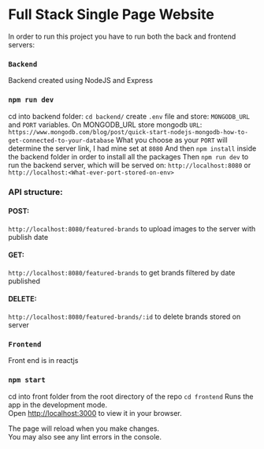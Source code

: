 # Full Stack Single Page Website

In order to run this project you have to run both the back and frontend servers:

### `Backend`

Backend created using NodeJS and Express

### `npm run dev`

cd into backend folder: `cd backend/`
create `.env` file and store: `MONGODB_URL` and `PORT` variables.
On MONGODB_URL store mongodb `URL`: `https://www.mongodb.com/blog/post/quick-start-nodejs-mongodb-how-to-get-connected-to-your-database`
What you choose as your `PORT` will determine the server link, I had mine set at `8080`
And then `npm install` inside the backend folder in order to install all the packages
Then `npm run dev` to run the backend server, which will be served on: `http://localhost:8080` or `http://localhost:<What-ever-port-stored-on-env>`

### API structure:

#### POST:

`http://localhost:8080/featured-brands` to upload images to the server with publish date

#### GET:

`http://localhost:8080/featured-brands` to get brands filtered by date published

#### DELETE:

`http://localhost:8080/featured-brands/:id` to delete brands stored on server

### `Frontend`

Front end is in reactjs

### `npm start`

cd into front folder from the root directory of the repo `cd frontend`
Runs the app in the development mode.\
Open [http://localhost:3000](http://localhost:3000) to view it in your browser.

The page will reload when you make changes.\
You may also see any lint errors in the console.
